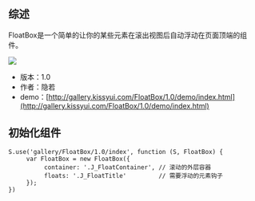 ## 综述

FloatBox是一个简单的让你的某些元素在滚出视图后自动浮动在页面顶端的组件。

![](http://gtms04.alicdn.com/tps/i4/T1zF.lFDXaXXbjCIP0-514-500.png)

* 版本：1.0
* 作者：隐若
* demo：[http://gallery.kissyui.com/FloatBox/1.0/demo/index.html](http://gallery.kissyui.com/FloatBox/1.0/demo/index.html)

## 初始化组件
		
    S.use('gallery/FloatBox/1.0/index', function (S, FloatBox) {
         var FloatBox = new FloatBox({
              container: '.J_FloatContainer', // 滚动的外层容器
              floats: '.J_FloatTitle'         // 需要浮动的元素钩子
         });
    })
